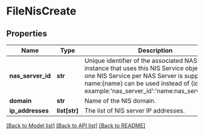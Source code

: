 # FileNisCreate

## Properties
Name | Type | Description | Notes
------------ | ------------- | ------------- | -------------
**nas_server_id** | **str** | Unique identifier of the associated NAS Server instance that uses this NIS Service object.  Only one NIS Service per NAS Server is supported. name:{name} can be used instead of {id}. For example:&#39;nas_server_id&#39;:&#39;name:nas_server_name&#39; | 
**domain** | **str** | Name of the NIS domain. | 
**ip_addresses** | **list[str]** | The list of NIS server IP addresses. | 

[[Back to Model list]](../README.md#documentation-for-models) [[Back to API list]](../README.md#documentation-for-api-endpoints) [[Back to README]](../README.md)


